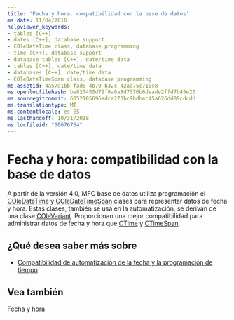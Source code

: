 ```yaml
---
title: 'Fecha y hora: compatibilidad con la base de datos'
ms.date: 11/04/2016
helpviewer_keywords:
- tables [C++]
- dates [C++], database support
- COleDateTime class, database programming
- time [C++], database support
- database tables [C++], date/time data
- tables [C++], date/time data
- databases [C++], date/time data
- COleDateTimeSpan class, database programming
ms.assetid: 4a57a1bb-fad5-4b70-b32c-42ad75c710c8
ms.openlocfilehash: be827455d79f6a6a8d7576b6deade2ffd7b45e20
ms.sourcegitcommit: 6052185696adca270bc9bdbec45a626dd89cdcdd
ms.translationtype: MT
ms.contentlocale: es-ES
ms.lasthandoff: 10/31/2018
ms.locfileid: "50676764"
---
```

# <a name="date-and-time-database-support"></a>Fecha y hora: compatibilidad con la base de datos

A partir de la versión 4.0, MFC base de datos utiliza programación el [COleDateTime](../atl-mfc-shared/reference/coledatetime-class.md) y [COleDateTimeSpan](../atl-mfc-shared/reference/coledatetimespan-class.md) clases para representar datos de fecha y hora. Estas clases, también se usa en la automatización, se derivan de una clase [COleVariant](../mfc/reference/colevariant-class.md). Proporcionan una mejor compatibilidad para administrar datos de fecha y hora que [CTime](../atl-mfc-shared/reference/ctime-class.md) y [CTimeSpan](../atl-mfc-shared/reference/ctimespan-class.md).

## <a name="what-do-you-want-to-know-more-about"></a>¿Qué desea saber más sobre

- [Compatibilidad de automatización de la fecha y la programación de tiempo](../atl-mfc-shared/date-and-time-automation-support.md)

## <a name="see-also"></a>Vea también

[Fecha y hora](../atl-mfc-shared/date-and-time.md)

